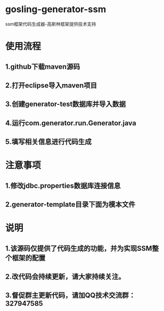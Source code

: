 # gosling-generator-ssm
ssm框架代码生成器-高斯林框架提供技术支持

# 使用流程
## 1.github下载maven源码
## 2.打开eclipse导入maven项目
## 3.创建generator-test数据库并导入数据
## 4.运行com.generator.run.Generator.java
## 5.填写相关信息进行代码生成

# 注意事项
## 1.修改jdbc.properties数据库连接信息
## 2.generator-template目录下面为模本文件

# 说明
## 1.该源码仅提供了代码生成的功能，并为实现SSM整个框架的配置
## 2.改代码会持续更新，请大家持续关注。
## 3.督促群主更新代码，请加QQ技术交流群：327947585
